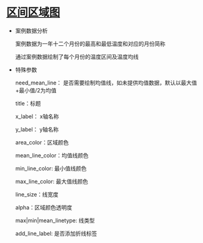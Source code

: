 # [区间区域图](/basic/interval-area-chart)

- 案例数据分析

  案例数据为一年十二个月份的最高和最低温度和对应的月份简称

  通过案例数据绘制了每个月份的温度区间及温度均线

- 特殊参数

  need_mean_line： 是否需要绘制均值线，如未提供均值数据，默认以最大值+最小值/2为均值

  title：标题

  x_label： x轴名称

  y_label： y轴名称

  area_color：区域颜色

  mean_line_color：均值线颜色

  min_line_color: 最小值线颜色

  max_line_color: 最大值线颜色

  line_size：线宽度

  alpha：区域颜色透明度

  max|min|mean_linetype: 线类型

  add_line_label: 是否添加折线标签

